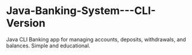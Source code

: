 # Java-Banking-System---CLI-Version
Java CLI Banking app for managing accounts, deposits, withdrawals, and balances. Simple and educational.
